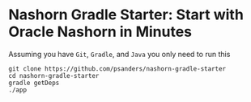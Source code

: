 # Nashorn Gradle Starter: Start with Oracle Nashorn in Minutes

Assuming you have `Git`, `Gradle`, and `Java` you only need to run this

```
git clone https://github.com/psanders/nashorn-gradle-starter
cd nashorn-gradle-starter
gradle getDeps
./app
```
